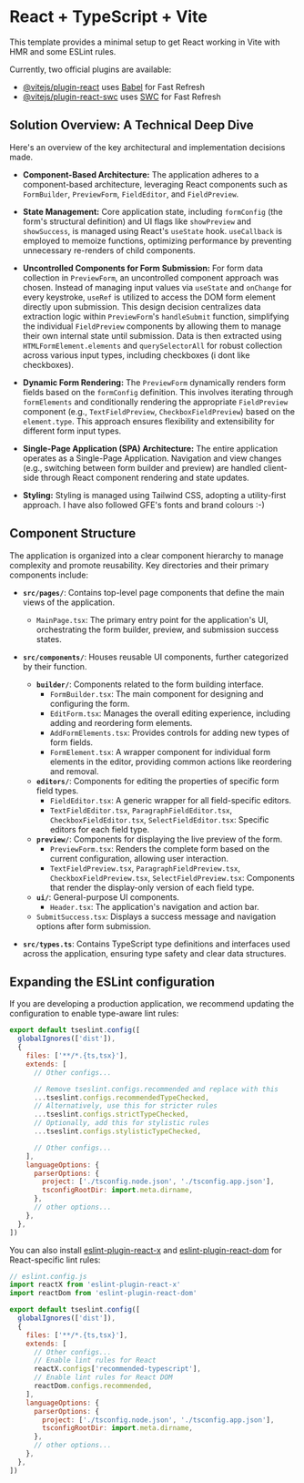 # React + TypeScript + Vite

This template provides a minimal setup to get React working in Vite with HMR and some ESLint rules.

Currently, two official plugins are available:

- [@vitejs/plugin-react](https://github.com/vitejs/vite-plugin-react/blob/main/packages/plugin-react) uses [Babel](https://babeljs.io/) for Fast Refresh
- [@vitejs/plugin-react-swc](https://github.com/vitejs/vite-plugin-react/blob/main/packages/plugin-react-swc) uses [SWC](https://swc.rs/) for Fast Refresh

## Solution Overview: A Technical Deep Dive

Here's an overview of the key architectural and implementation decisions made.

- **Component-Based Architecture:** The application adheres to a component-based architecture, leveraging React components such as `FormBuilder`, `PreviewForm`, `FieldEditor`, and `FieldPreview`.

- **State Management:** Core application state, including `formConfig` (the form's structural definition) and UI flags like `showPreview` and `showSuccess`, is managed using React's `useState` hook. `useCallback` is employed to memoize functions, optimizing performance by preventing unnecessary re-renders of child components.

- **Uncontrolled Components for Form Submission:** For form data collection in `PreviewForm`, an uncontrolled component approach was chosen. Instead of managing input values via `useState` and `onChange` for every keystroke, `useRef` is utilized to access the DOM form element directly upon submission. This design decision centralizes data extraction logic within `PreviewForm`'s `handleSubmit` function, simplifying the individual `FieldPreview` components by allowing them to manage their own internal state until submission. Data is then extracted using `HTMLFormElement.elements` and `querySelectorAll` for robust collection across various input types, including checkboxes (i dont like checkboxes).

- **Dynamic Form Rendering:** The `PreviewForm` dynamically renders form fields based on the `formConfig` definition. This involves iterating through `formElements` and conditionally rendering the appropriate `FieldPreview` component (e.g., `TextFieldPreview`, `CheckboxFieldPreview`) based on the `element.type`. This approach ensures flexibility and extensibility for different form input types.

- **Single-Page Application (SPA) Architecture:** The entire application operates as a Single-Page Application. Navigation and view changes (e.g., switching between form builder and preview) are handled client-side through React component rendering and state updates.

- **Styling:** Styling is managed using Tailwind CSS, adopting a utility-first approach. I have also followed GFE's fonts and brand colours :-)

## Component Structure

The application is organized into a clear component hierarchy to manage complexity and promote reusability. Key directories and their primary components include:

- **`src/pages/`**: Contains top-level page components that define the main views of the application.
  - `MainPage.tsx`: The primary entry point for the application's UI, orchestrating the form builder, preview, and submission success states.

- **`src/components/`**: Houses reusable UI components, further categorized by their function.
  - **`builder/`**: Components related to the form building interface.
    - `FormBuilder.tsx`: The main component for designing and configuring the form.
    - `EditForm.tsx`: Manages the overall editing experience, including adding and reordering form elements.
    - `AddFormElements.tsx`: Provides controls for adding new types of form fields.
    - `FormElement.tsx`: A wrapper component for individual form elements in the editor, providing common actions like reordering and removal.
  - **`editors/`**: Components for editing the properties of specific form field types.
    - `FieldEditor.tsx`: A generic wrapper for all field-specific editors.
    - `TextFieldEditor.tsx`, `ParagraphFieldEditor.tsx`, `CheckboxFieldEditor.tsx`, `SelectFieldEditor.tsx`: Specific editors for each field type.
  - **`preview/`**: Components for displaying the live preview of the form.
    - `PreviewForm.tsx`: Renders the complete form based on the current configuration, allowing user interaction.
    - `TextFieldPreview.tsx`, `ParagraphFieldPreview.tsx`, `CheckboxFieldPreview.tsx`, `SelectFieldPreview.tsx`: Components that render the display-only version of each field type.
  - **`ui/`**: General-purpose UI components.
    - `Header.tsx`: The application's navigation and action bar.
  - `SubmitSuccess.tsx`: Displays a success message and navigation options after form submission.

- **`src/types.ts`**: Contains TypeScript type definitions and interfaces used across the application, ensuring type safety and clear data structures.

## Expanding the ESLint configuration

If you are developing a production application, we recommend updating the configuration to enable type-aware lint rules:

```js
export default tseslint.config([
  globalIgnores(['dist']),
  {
    files: ['**/*.{ts,tsx}'],
    extends: [
      // Other configs...

      // Remove tseslint.configs.recommended and replace with this
      ...tseslint.configs.recommendedTypeChecked,
      // Alternatively, use this for stricter rules
      ...tseslint.configs.strictTypeChecked,
      // Optionally, add this for stylistic rules
      ...tseslint.configs.stylisticTypeChecked,

      // Other configs...
    ],
    languageOptions: {
      parserOptions: {
        project: ['./tsconfig.node.json', './tsconfig.app.json'],
        tsconfigRootDir: import.meta.dirname,
      },
      // other options...
    },
  },
])
```

You can also install [eslint-plugin-react-x](https://github.com/Rel1cx/eslint-react/tree/main/packages/plugins/eslint-plugin-react-x) and [eslint-plugin-react-dom](https://github.com/Rel1cx/eslint-react/tree/main/packages/plugins/eslint-plugin-react-dom) for React-specific lint rules:

```js
// eslint.config.js
import reactX from 'eslint-plugin-react-x'
import reactDom from 'eslint-plugin-react-dom'

export default tseslint.config([
  globalIgnores(['dist']),
  {
    files: ['**/*.{ts,tsx}'],
    extends: [
      // Other configs...
      // Enable lint rules for React
      reactX.configs['recommended-typescript'],
      // Enable lint rules for React DOM
      reactDom.configs.recommended,
    ],
    languageOptions: {
      parserOptions: {
        project: ['./tsconfig.node.json', './tsconfig.app.json'],
        tsconfigRootDir: import.meta.dirname,
      },
      // other options...
    },
  },
])
```
